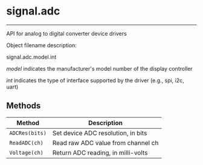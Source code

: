 # signal.adc
------------

API for analog to digital converter device drivers

Object filename description:

signal.adc.model.int

_model_ indicates the manufacturer's model number of the display controller

_int_ indicates the type of interface supported by the driver (e.g., spi, i2c, uart)

## Methods

| Method                                        | Description                                   |
| ----------------------------------------------|---------------------------------------------- |
|`ADCRes(bits)`                                 | Set device ADC resolution, in bits            |
|`ReadADC(ch)`                                  | Read raw ADC value from channel ch            |
|`Voltage(ch)`                                  | Return ADC reading, in milli-volts            |
